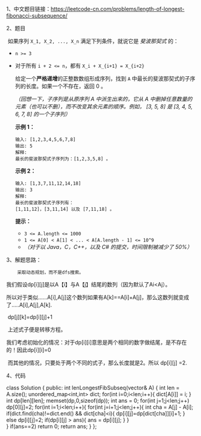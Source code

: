 1、中文题目链接：<https://leetcode-cn.com/problems/length-of-longest-fibonacci-subsequence/>

2、题目

​	如果序列 `X_1, X_2, ..., X_n` 满足下列条件，就说它是 *斐波那契式* 的：

- `n >= 3`

- 对于所有 `i + 2 <= n`，都有 `X_i + X_{i+1} = X_{i+2}`

  给定一个**严格递增**的正整数数组形成序列，找到 `A` 中最长的斐波那契式的子序列的长度。如果一个不存在，返回  0 。

  *（回想一下，子序列是从原序列 A 中派生出来的，它从 A 中删掉任意数量的元素（也可以不删），而不改变其余元素的顺序。例如， [3, 5, 8] 是 [3, 4, 5, 6, 7, 8] 的一个子序列）*

  **示例 1：**

  ```
  输入: [1,2,3,4,5,6,7,8]
  输出: 5
  解释:
  最长的斐波那契式子序列为：[1,2,3,5,8] 。
  ```

  **示例 2：**

  ```
  输入: [1,3,7,11,12,14,18]
  输出: 3
  解释:
  最长的斐波那契式子序列有：
  [1,11,12]，[3,11,14] 以及 [7,11,18] 。
  ```

  **提示：**

  - `3 <= A.length <= 1000`
  - `1 <= A[0] < A[1] < ... < A[A.length - 1] <= 10^9`
  - *（对于以 Java，C，C++，以及 C# 的提交，时间限制被减少了 50%）*

3、解题思路：

		采取动态规划，而不是dfs搜索。

​	我们假设dp[i][j]是以A【i】与A【j】结尾的数列（因为默认了Ai<Aj）。

​	所以对于类似......A[i],A[j]这个数列如果有A[k]==A[i]+A[j]，那么这数列就变成了.....A[i],A[j],A[k].

​	dp[j][k]=dp[i][j]+1

​	上述式子便是转移方程。

​	我们考虑初始化的情况：对于dp[i][i]意思是两个相同的数字做结尾，是不存在的！因此dp[i][i]=0

​	而其他的情况，只要处于两个不同的式子，那么长度就是2。所以 dp[i][j] =2.

4、代码

class Solution {
public:
    int lenLongestFibSubseq(vector<int>& A) {
        int len = A.size();
        unordered_map<int,int> dict;
        for(int i=0;i<len;i++){
            dict[A[i]] = i;
        }
        int dp[len][len];
        memset(dp,0,sizeof(dp));
        int ans = 0;
        for(int j=1;j<len;j++)
            dp[0][j]=2;
        for(int i=1;i<len;i++){
            for(int j=i+1;j<len;j++){
                int cha = A[j] - A[i];
                if(dict.find(cha)!=dict.end() && dict[cha]<i){
                        dp[i][j]=dp[dict[cha]][i]+1;
                }
                else
                    dp[i][j]=2;
                if(dp[i][j] > ans){
                    ans = dp[i][j];
                }
            }    
        }
        if(ans==2)
            return 0;
        return ans;
    }
};